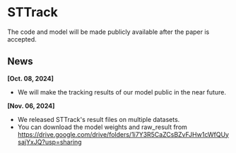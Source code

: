 # STTrack
The code and model will be made publicly available after the paper is accepted.

## News
**[Oct. 08, 2024]**
- We will make the tracking results of our model public in the near future.

**[Nov. 06, 2024]**
- We released STTrack's result files on multiple datasets.
- You can download the model weights and raw_result from https://drive.google.com/drive/folders/1i7Y3R5CaZCsBZvFJHw1cWfQUysajYxJQ?usp=sharing


